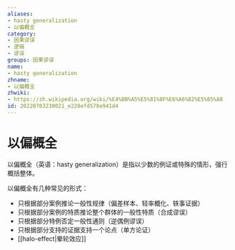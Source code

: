 ```yaml
---
aliases:
- hasty generalization
- 以偏概全
category:
- 因果谬误
- 逻辑
- 谬误
groups: 因果谬误
name:
- hasty generalization
zhname:
- 以偏概全
zhwiki:
- https://zh.wikipedia.org/wiki/%E4%BB%A5%E5%81%8F%E6%A6%82%E5%85%A8
id: 20220703230021_e228efd578e941d4
---
```


# 以偏概全

以偏概全（英语：hasty generalization）是指以少数的例证或特殊的情形，强行概括整体。

以偏概全有几种常见的形式：

* 只根据部分案例推论一般性规律（偏差样本、轻率概化、轶事证据）
* 只根据部分案例的特质推论整个群体的一般性特质（合成谬误）
* 只根据部分特例否定一般性通则（逆偶例谬误）
* 只根据部分支持的证据支持一个论点（单方论证）
* [[halo-effect|晕轮效应]]
